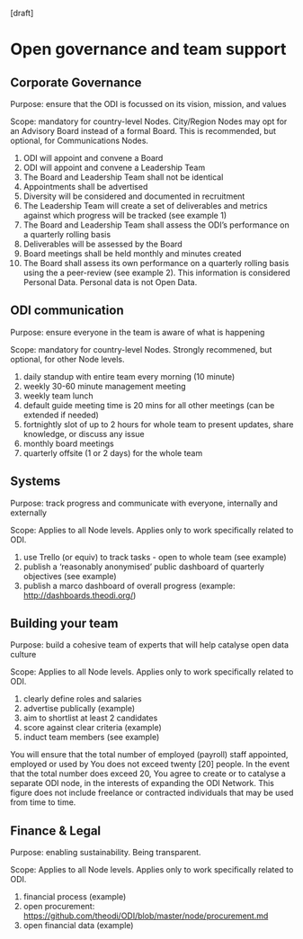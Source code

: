 [draft]

# Open governance and team support

## Corporate Governance 

Purpose: ensure that the ODI is focussed on its vision, mission, and values

Scope: mandatory for country-level Nodes. City/Region Nodes may opt for an Advisory Board instead of a formal Board. This is recommended, but optional, for Communications Nodes.

1. ODI will appoint and convene a Board 
1. ODI will appoint and convene a Leadership Team
1. The Board and Leadership Team shall not be identical
1. Appointments shall be advertised
1. Diversity will be considered and documented in recruitment
1. The Leadership Team will create a set of deliverables and metrics against which progress will be tracked (see example 1)
1. The Board and Leadership Team shall assess the ODI’s performance on a quarterly rolling basis
1. Deliverables will be assessed by the Board
1. Board meetings shall be held monthly and minutes created
1. The Board shall assess its own performance on a quarterly rolling basis using the a peer-review (see example 2). This information is considered Personal Data. Personal data is not Open Data.

## ODI communication

Purpose: ensure everyone in the team is aware of what is happening

Scope: mandatory for country-level Nodes. Strongly recommened, but optional, for other Node levels.

1. daily standup with entire team every morning (10 minute) 
1. weekly 30-60 minute management meeting
1. weekly team lunch
1. default guide meeting time is 20 mins for all other meetings (can be extended if needed)
1. fortnightly slot of up to 2 hours for whole team to present updates, share knowledge, or discuss any issue
1. monthly board meetings
1. quarterly offsite (1 or 2 days) for the whole team 
  
## Systems

Purpose: track progress and communicate with everyone, internally and externally

Scope: Applies to all Node levels. Applies only to work specifically related to ODI.

1. use Trello (or equiv) to track tasks - open to whole team (see example)
1. publish a ‘reasonably anonymised’ public dashboard of quarterly objectives (see example)
1. publish a marco dashboard of overall progress (example: http://dashboards.theodi.org/)


## Building your team

Purpose: build a cohesive team of experts that will help catalyse open data culture

Scope: Applies to all Node levels. Applies only to work specifically related to ODI.

1. clearly define roles and salaries
1. advertise publically (example)
1. aim to shortlist at least 2 candidates
1. score against clear criteria (example)
1. induct team members (see example)

You will ensure that the total number of employed (payroll) staff appointed, employed or used by You does not exceed twenty [20] people. In the event that the total number does exceed 20, You agree to create or to catalyse a separate ODI node, in the interests of expanding the ODI Network. This figure does not include freelance or contracted individuals that may be used from time to time.

## Finance & Legal

Purpose: enabling sustainability. Being transparent.

Scope: Applies to all Node levels. Applies only to work specifically related to ODI.

1. financial process (example)
1. open procurement: https://github.com/theodi/ODI/blob/master/node/procurement.md
1. open financial data (example)
